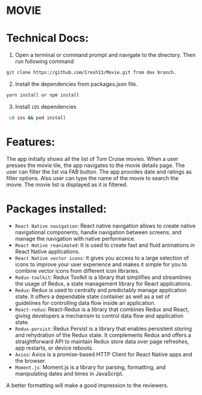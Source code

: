 # MOVIE

# Technical Docs:

1. Open a terminal or command prompt and navigate to the directory. Then run following command
```bash
git clone https://github.com/Iresh13/Movie.git from dev branch.
```
2. Install the dependencies from packages.json file.
```bash
yarn install or npm install
```
3. Install `iOS` dependencies
```bash
 cd ios && pod install
```

# Features:

The app initially shows all the list of Tom Cruise movies. When a user presses the movie tile, the app navigates to the movie details page. The user can filter the list via FAB button. The app provides date and ratings as filter options. Also user can type the name of the movie to search the movie. The movie list is displayed as it is filtered.


# Packages installed:
- `React Native navigation`: React native navigation allows to create native navigational components, handle navigation between screens, and manage the navigation with native performance.
- `React Native reanimated`: It is used to create fast and fluid animations in React Native applications.
- `React Native vector icons`: It gives you access to a large selection of icons to improve your user experience and makes it simple for you to combine vector icons from different icon libraries.
- `Redux-toolkit`: Redux Toolkit is a library that simplifies and streamlines the usage of Redux, a state management library for React applications.
- `Redux`: Redux is used to centrally and predictably manage application state. It offers a dependable state container as well as a set of guidelines for controlling data flow inside an application.
-  `React-redux`: React-Redux is a library that combines Redux and React, giving developers a mechanism to control data flow and application state.
- `Redux-persist`: Redux Persist is a library that enables persistent storing and rehydration of the Redux state. It complements Redux and offers a straightforward API to maintain Redux store data over page refreshes, app restarts, or device reboots.
- `Axios`: Axios is a promise-based HTTP Client for React Native apps and the browser.
- `Moment.js`: Moment.js is a library for parsing, formatting, and manipulating dates and times in JavaScript.

A better formatting will make a good impression to the reviewers.